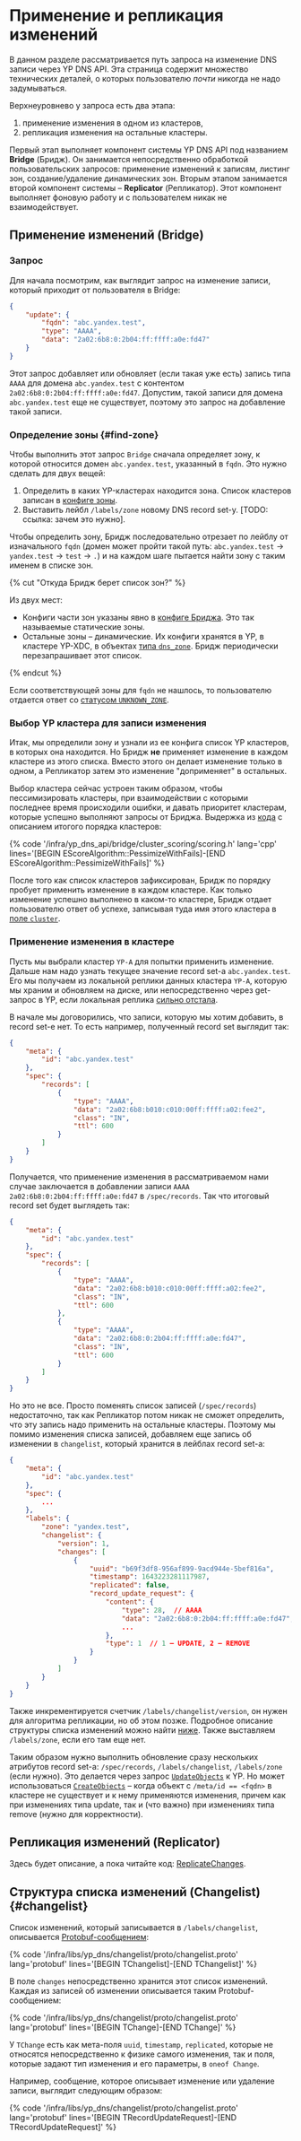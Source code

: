 # Применение и репликация изменений

В данном разделе рассматривается путь запроса на изменение DNS записи через YP DNS API.
Эта страница содержит множество технических деталей, о которых пользователю _почти_ никогда не надо задумываться.

Верхнеуровнево у запроса есть два этапа:

1. применение изменения в одном из кластеров,
2. репликация изменения на остальные кластеры.

Первый этап выполняет компонент системы YP DNS API под названием **Bridge** (Бридж).
Он занимается непосредственно обработкой пользовательских запросов: применение изменений к записям, листинг зон, создание/удаление динамических зон.
Вторым этапом занимается второй компонент системы – **Replicator** (Репликатор).
Этот компонент выполняет фоновую работу и с пользователем никак не взаимодействует.

## Применение изменений (Bridge)

### Запрос

Для начала посмотрим, как выглядит запрос на изменение записи, который приходит от пользователя в Bridge:

```json
{
    "update": {
        "fqdn": "abc.yandex.test",
        "type": "AAAA",
        "data": "2a02:6b8:0:2b04:ff:ffff:a0e:fd47"
    }
}
```

Этот запрос добавляет или обновляет (если такая уже есть) запись типа `AAAA` для домена `abc.yandex.test` с контентом `2a02:6b8:0:2b04:ff:ffff:a0e:fd47`.
Допустим, такой записи для домена `abc.yandex.test` еще не существует, поэтому это запрос на добавление такой записи.

### Определение зоны {#find-zone}

Чтобы выполнить этот запрос `Bridge` сначала определяет зону, к которой относится домен `abc.yandex.test`, указанный в `fqdn`.
Это нужно сделать для двух вещей:

1. Определить в каких YP-кластерах находится зона.
Список кластеров записан в [конфиге зоны](https://a.yandex-team.ru/arc/trunk/arcadia/infra/libs/yp_dns/zone/protos/config.proto?rev=r9040922#L55).
2. Выставить лейбл `/labels/zone` новому DNS record set-у.
[TODO: ссылка: зачем это нужно].

Чтобы определить зону, Бридж последовательно отрезает по лейблу от изначального `fqdn` (домен может пройти такой путь: `abc.yandex.test` -> `yandex.test` -> `test` -> `.`) и на каждом шаге пытается найти зону с таким именем в списке зон.

{% cut "Откуда Бридж берет список зон?" %}

Из двух мест:

- Конфиги части зон указаны явно в [конфиге Бриджа](https://a.yandex-team.ru/arc/trunk/arcadia/infra/yp_dns_api/config/bridge_prod_config.json?rev=r8985258#L1768).
Это так называемые статические зоны.
- Остальные зоны – динамические.
Их конфиги хранятся в YP, в кластере YP-XDC, в объектах [типа `dns_zone`](https://a.yandex-team.ru/arc/trunk/arcadia/yp/yp_proto/yp/client/api/proto/dns_zone.proto).
Бридж периодически перезапрашивает этот список.

{% endcut %}

Если соответствующей зоны для `fqdn` не нашлось, то пользователю отдается ответ со [статусом `UNKNOWN_ZONE`](https://a.yandex-team.ru/arc/trunk/arcadia/infra/yp_dns_api/bridge/api/api.proto?rev=r8868826#L41).

### Выбор YP кластера для записи изменения

Итак, мы определили зону и узнали из ее конфига список YP кластеров, в которых она находится.
Но Бридж **не** применяет изменение в каждом кластере из этого списка.
Вместо этого он делает изменение только в одном, а Репликатор затем это изменение "доприменяет" в остальных.

Выбор кластера сейчас устроен таким образом, чтобы пессимизировать кластеры, при взаимодействии с которыми последнее время происходили ошибки,
и давать приоритет кластерам, которые успешно выполняют запросы от Бриджа. Выдержка из [кода](https://a.yandex-team.ru/arcadia/infra/yp_dns_api/bridge/cluster_scoring/scoring.h?rev=r9241592#L104) с описанием итогого порядка кластеров:

{% code '/infra/yp_dns_api/bridge/cluster_scoring/scoring.h' lang='cpp' lines='[BEGIN EScoreAlgorithm::PessimizeWithFails]-[END EScoreAlgorithm::PessimizeWithFails]' %}

После того как список кластеров зафиксирован, Бридж по порядку пробует применить изменение в каждом кластере.
Как только изменение успешно выполнено в каком-то кластере, Бридж отдает пользователю ответ об успехе, записывая туда имя этого кластера в [поле `cluster`](https://a.yandex-team.ru/arc/trunk/arcadia/infra/yp_dns_api/bridge/api/api.proto?rev=r8868826#L49).

### Применение изменения в кластере

Пусть мы выбрали кластер `YP-A` для попытки применить изменение.
Дальше нам надо узнать текущее значение record set-а `abc.yandex.test`.
Его мы получаем из локальной реплики данных кластера `YP-A`, которую мы храним и обновляем на диске, или непосредственно через get-запрос в YP, если локальная реплика [сильно отстала](https://a.yandex-team.ru/arc/trunk/arcadia/infra/yp_dns_api/bridge/config/config.proto?rev=r8229136#L35).

В начале мы договорились, что записи, которую мы хотим добавить, в record set-е нет.
То есть например, полученный record set выглядит так:

```json
{
    "meta": {
        "id": "abc.yandex.test"
    },
    "spec": {
        "records": [
            {
                "type": "AAAA",
                "data": "2a02:6b8:b010:c010:00ff:ffff:a02:fee2",
                "class": "IN",
                "ttl": 600
            }
        ]
    }
}
```

Получается, что применение изменения в рассматриваемом нами случае заключается в добавлении записи `AAAA 2a02:6b8:0:2b04:ff:ffff:a0e:fd47` в `/spec/records`.
Так что итоговый record set будет выглядеть так:

```json
{
    "meta": {
        "id": "abc.yandex.test"
    },
    "spec": {
        "records": [
            {
                "type": "AAAA",
                "data": "2a02:6b8:b010:c010:00ff:ffff:a02:fee2",
                "class": "IN",
                "ttl": 600
            },
            {
                "type": "AAAA",
                "data": "2a02:6b8:0:2b04:ff:ffff:a0e:fd47",
                "class": "IN",
                "ttl": 600
            }
        ]
    }
}
```

Но это не все.
Просто поменять список записей (`/spec/records`) недостаточно, так как Репликатор потом никак не сможет определить, что эту запись надо применить на остальные кластеры.
Поэтому мы помимо изменения списка записей, добавляем еще запись об изменении в `changelist`, который хранится в лейблах record set-а:

```json
{
    "meta": {
        "id": "abc.yandex.test"
    },
    "spec": {
        ...
    },
    "labels": {
        "zone": "yandex.test",
        "changelist": {
            "version": 1,
            "changes": [
                {
                    "uuid": "b69f3df8-956af899-9acd944e-5bef816a",
                    "timestamp": 1643223281117987,
                    "replicated": false,
                    "record_update_request": {
                        "content": {
                            "type": 28,  // AAAA
                            "data": "2a02:6b8:0:2b04:ff:ffff:a0e:fd47",
                            ...
                        },
                        "type": 1  // 1 – UPDATE, 2 – REMOVE
                    }
                }
            ]
        }
    }
}
```

Также инкрементируется счетчик `/labels/changelist/version`, он нужен для алгоритма репликации, но об этом позже.
Подробное описание структуры списка изменений можно найти [ниже](#changelist).
Также выставляем `/labels/zone`, если его там еще нет.

Таким образом нужно выполнить обновление сразу нескольких атрибутов record set-а: `/spec/records`, `/labels/changelist`, `/labels/zone` (если нужно). Это делается через запрос [`UpdateObjects`](https://wiki.yandex-team.ru/yp/api/#metodupdateobjects) к YP.
Но может использоваться [`CreateObjects`](https://wiki.yandex-team.ru/yp/api/#metodcreateobjects) – когда объект с `/meta/id == <fqdn>` в кластере не существует и к нему применяются изменения, причем как при изменениях типа update, так и (что важно) при изменениях типа remove (нужно для корректности).

## Репликация изменений (Replicator)

Здесь будет описание, а пока читайте код: [ReplicateChanges](https://a.yandex-team.ru/arcadia/infra/libs/yp_dns/replication/merge.h?rev=r9456111#L41).

## Структура списка изменений (Changelist) {#changelist}

Список изменений, который записывается в `/labels/changelist`, описывается [Protobuf-сообщением](https://a.yandex-team.ru/arcadia/infra/libs/yp_dns/changelist/proto/changelist.proto):

{% code '/infra/libs/yp_dns/changelist/proto/changelist.proto' lang='protobuf' lines='[BEGIN TChangelist]-[END TChangelist]' %}

В поле `changes` непосредственно хранится этот список изменений. Каждая из записей об изменении описывается таким Protobuf-сообщением:

{% code '/infra/libs/yp_dns/changelist/proto/changelist.proto' lang='protobuf' lines='[BEGIN TChange]-[END TChange]' %}

У `TChange` есть как мета-поля `uuid`, `timestamp`, `replicated`, которые не относятся непосредственно к физике самого изменения,
так и поля, которые задают тип изменения и его параметры, в `oneof Change`.

Например, сообщение, которое описывает изменение или удаление записи, выглядит следующим образом:

{% code '/infra/libs/yp_dns/changelist/proto/changelist.proto' lang='protobuf' lines='[BEGIN TRecordUpdateRequest]-[END TRecordUpdateRequest]' %}
